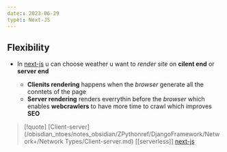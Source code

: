 ```yaml
---
date:: 2023-06-29
type:: Next-JS   
---
```

## Flexibility 
- In [next-js](/next-js/next-js.md)  u  can choose weather u want to *render site* on **cilent end** or **server end**

	- **Clienits rendering** happens when the *browser* generate all the conntets of the page 
	- **Server rendering**  renders everrythin before the *browser* which enables **webcrawlers** to have more time to crawl which improves **SEO** 


>[!quote] [Client-server](/obisdian_ntoes/notes_obsidian/ZPythonref/DjangoFramework/Network+/Network Types/Client-server.md) [[serverless]] [next-js](/next-js/next-js.md)